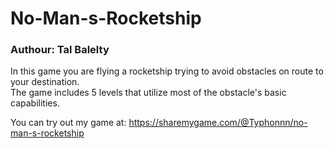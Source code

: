 # No-Man-s-Rocketship  

### Authour: Tal Balelty  

In this game you are flying a rocketship trying to avoid obstacles on route to your destination.  
The game includes 5 levels that utilize most of the obstacle's basic capabilities.  

You can try out my game at: https://sharemygame.com/@Typhonnn/no-man-s-rocketship
